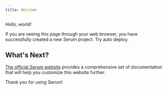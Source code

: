 ```yaml
---
title: Welcome
---
```


*Hello, world!*

If you are seeing this page through your web browser, you have successfully
created a new Serum project. Try auto deploy.

## What's Next?

[The official Serum website](https://dalgona.github.io/Serum/docs) provides
a comprehensive set of documentation that will help you customize this website
further.

Thank you for using Serum!
